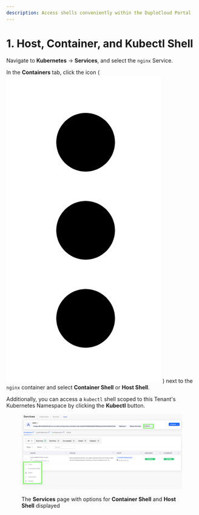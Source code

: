 ```yaml
---
description: Access shells conveniently within the DuploCloud Portal
---
```


# 1. Host, Container, and Kubectl Shell

Navigate to **Kubernetes** -> **Services**, and select the `nginx`  Service.

In the **Containers** tab, click the icon ( <img src="../../../.gitbook/assets/Kabab_three_Vertical_dots.png" alt="" data-size="line"> ) next to the `nginx` container and select **Container Shell** or **Host Shell**.

Additionally, you can access a `kubectl` shell scoped to this Tenant's Kubernetes Namespace by clicking the **Kubectl** button.

<figure><img src="../../../.gitbook/assets/Screenshot (244).png" alt=""><figcaption><p>The <strong>Services</strong> page with options for <strong>Container Shell</strong> and <strong>Host Shell</strong> displayed</p></figcaption></figure>
